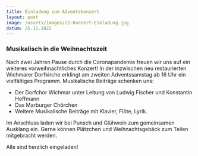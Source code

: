 ```yaml
---
title: Einladung zum Adventskonzert
layout: post
image: /assets/images/22-Konzert-Einladung.jpg
datum: 25.11.2022
---
```


### Musikalisch in die Weihnachtszeit

Nach zwei Jahren Pause durch die Coronapandemie freuen wir uns auf ein weiteres vorweihnachtliches Konzert!
In der inzwischen neu restaurierten Wichmarer Dorfkirche erklingt am zweiten Adventssamstag ab 16 Uhr ein vielfältiges Programm.
Musikalische Beiträge schenken uns: <br>
<ul>
<li> Der Dorfchor Wichmar unter Leitung von Ludwig Fischer und Konstantin Hoffmann </li>
<li> Das Marburger Chörchen </li>
<li> Weitere Musikalische Beiträge mit Klavier, Flöte, Lyrik. </li>
</ul>

<p> Im Anschluss laden wir bei Punsch und Glühwein zum gemeinsamen Ausklang ein. Gerne können Plätzchen und Weihnachtsgebäck zum Teilen mitgebracht werden.

<p> Alle sind herzlich eingeladen!
